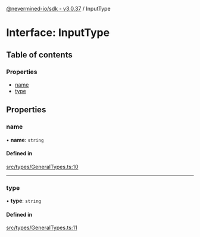 [@nevermined-io/sdk - v3.0.37](../code-reference.md) / InputType

# Interface: InputType

## Table of contents

### Properties

- [name](InputType.md#name)
- [type](InputType.md#type)

## Properties

### name

• **name**: `string`

#### Defined in

[src/types/GeneralTypes.ts:10](https://github.com/nevermined-io/sdk-js/blob/414db5fba135665acbeecfc29b3292c8e9044af7/src/types/GeneralTypes.ts#L10)

---

### type

• **type**: `string`

#### Defined in

[src/types/GeneralTypes.ts:11](https://github.com/nevermined-io/sdk-js/blob/414db5fba135665acbeecfc29b3292c8e9044af7/src/types/GeneralTypes.ts#L11)
